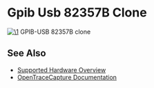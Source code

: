 # Gpib Usb 82357B Clone

[![\1](../../assets/hardware/general/\2)](./File:GPIB-USB_82357B_clone.jpg.html)
[](./File:GPIB-USB_82357B_clone.jpg.html "Enlarge")
GPIB-USB 82357B clone

## See Also
- [Supported Hardware Overview](../supported-hardware.md)
- [OpenTraceCapture Documentation](../../opentracecapture/overview.md)
